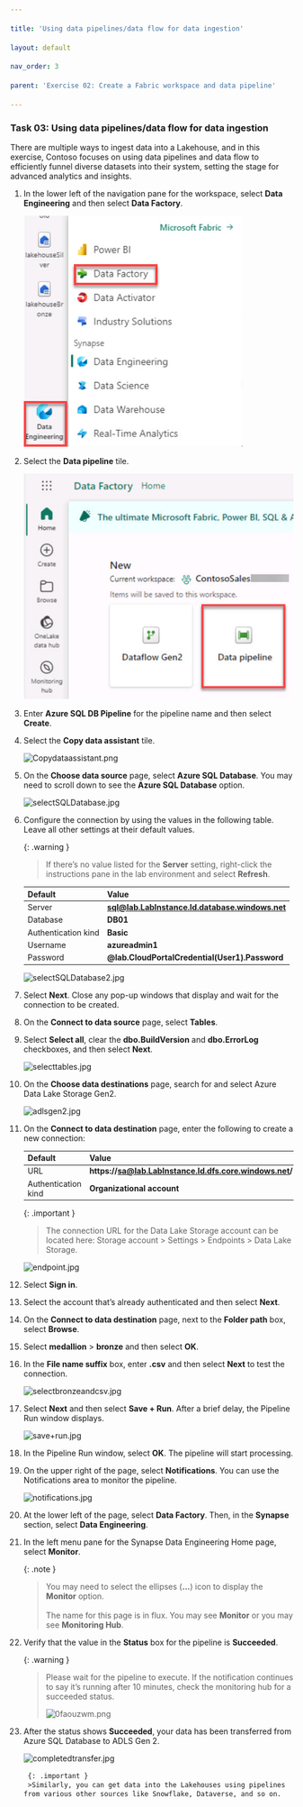 ```yaml
---

title: 'Using data pipelines/data flow for data ingestion'

layout: default

nav_order: 3

parent: 'Exercise 02: Create a Fabric workspace and data pipeline'

---
```


### Task 03: Using data pipelines/data flow for data ingestion

There are multiple ways to ingest data into a Lakehouse, and in this exercise, Contoso focuses on using data pipelines and data flow to efficiently funnel diverse datasets into their system, setting the stage for advanced analytics and insights. 

1. In the lower left of the navigation pane for the workspace, select **Data Engineering** and then select **Data Factory**.

    ![selectDataFactory.jpg](../media/instructions254096/instructions254096/selectDataFactory.jpg)

1. Select the **Data pipeline** tile.

    ![dataFactory_pipeline.jpg](../media/instructions254096/instructions254096/dataFactory_pipeline.jpg)

1. Enter **Azure SQL DB Pipeline** for the pipeline name and then select **Create**.

1. Select the **Copy data assistant** tile.

    ![Copydataassistant.png](..media/instructions257645/Copydataassistant.png)
    
    <!-- ![copyData.jpg](..media/instructions254096/instructions254096/copyData.jpg) -->

1. On the **Choose data source** page, select **Azure SQL Database**. You may need to scroll down to see the **Azure SQL Database** option.

    ![selectSQLDatabase.jpg](..media/instructions254096/instructions254096/selectSQLDatabase.jpg)

1. Configure the connection by using the values in the following table. Leave all other settings at their default values.

    {: .warning }
    >If there’s no value listed for the **Server** setting, right-click the instructions pane in the lab environment and  select **Refresh**.

    | Default | Value |
    |:---------|:---------|
    | Server   | **sql@lab.LabInstance.Id.database.windows.net**   |
    | Database   | **DB01**   |
    | Authentication kind   | **Basic**   |
    | Username   | **azureadmin1**   |
    | Password   | **@lab.CloudPortalCredential(User1).Password**  |
    
    ![selectSQLDatabase2.jpg](..media/instructions254096/instructions254096/selectSQLDatabase2.jpg)

1. Select **Next**. Close any pop-up windows that display and wait for the connection to be created.

1. On the **Connect to data source** page, select **Tables**.

1. Select **Select all**, clear the **dbo.BuildVersion** and **dbo.ErrorLog** checkboxes, and then select **Next**.

    ![selecttables.jpg](..media/instructions254096/instructions254096/selecttables.jpg)

1. On the **Choose data destinations** page, search for and select Azure Data Lake Storage Gen2.

    ![adlsgen2.jpg](..media/instructions254096/instructions254096/adlsgen2.jpg)

1. On the **Connect to data destination** page, enter the following to create a new connection: 
    
    | Default | Value |
    |:---------|:---------|
    | URL   | **https://sa@lab.LabInstance.Id.dfs.core.windows.net/**   |
    | Authentication kind   | **Organizational account**   |
    

    <!-- | Tenant ID   | **@lab.Variable(serviceDirectoryID_tenantID)**   |
    | Service principal client ID   | **@lab.Variable(serviceApplicationID_clientID)**   |
    | Service principal Key   | **@lab.Variable(secretDescription)**   | -->

    {: .important }
    >The connection URL for the Data Lake Storage account can be located here: Storage account > Settings > Endpoints > Data Lake Storage.
    >
    ![endpoint.jpg](..media/instructions254096/instructions254096/endpoint.jpg)   

1. Select **Sign in**.

1. Select the account that’s already authenticated and then select **Next**.

1. On the **Connect to data destination** page, next to the **Folder path** box, select **Browse**.

1. Select **medallion** > **bronze** and then select **OK**.

1. In the **File name suffix** box, enter **.csv** and then select **Next** to test the connection.

    ![selectbronzeandcsv.jpg](..media/instructions254096/instructions254096/selectbronzeandcsv.jpg)

1. Select **Next** and then select **Save + Run**. After a brief delay, the Pipeline Run window displays.

    ![save+run.jpg](..media/instructions254096/instructions254096/save+run.jpg)

1. In the Pipeline Run window, select **OK**. The pipeline will start processing.

1. On the upper right of the page, select **Notifications**. You can use the Notifications area to monitor the pipeline.

    ![notifications.jpg](..media/instructions254096/instructions254096/notifications.jpg)

1. At the lower left of the page, select **Data Factory**. Then, in the **Synapse** section, select **Data Engineering**.

1. In the left menu pane for the Synapse Data Engineering Home page, select **Monitor**.

    {: .note }
    >You may need to select the ellipses (**...**) icon to display the **Monitor** option.</br></br>The name for this page is in flux. You may see **Monitor** or you may see **Monitoring Hub**.
    
1. Verify that the value in the **Status** box for the pipeline is **Succeeded**.

    {: .warning }
    >Please wait for the pipeline to execute. If the notification continues to say it’s running after 10 minutes, check the monitoring hub for a succeeded status.
    >
    >![0faouzwm.png](..media/instructions249094/0faouzwm.png)

1. After the status shows **Succeeded**, your data has been transferred from Azure SQL Database to ADLS Gen 2.

    ![completedtransfer.jpg](..media/instructions254096/instructions254096/completedtransfer.jpg)

    	{: .important }
        >Similarly, you can get data into the Lakehouses using pipelines from various other sources like Snowflake, Dataverse, and so on.


